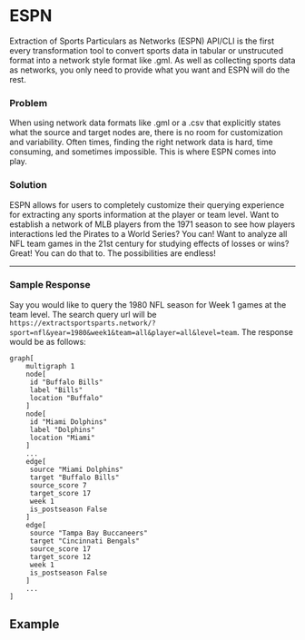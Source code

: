 # ESPN
Extraction of Sports Particulars as Networks (ESPN) API/CLI is the first every transformation tool to convert sports data in tabular or unstrucuted format into a network style format like .gml. As well as collecting sports data as networks, you only need to provide what you want and ESPN will do the rest.

### Problem
When using network data formats like .gml or a .csv that explicitly states what the source and target nodes are, there is no room for customization and variability. Often times, finding the right network data is hard, time consuming, and sometimes impossible. This is where ESPN comes into play.

### Solution
ESPN allows for users to completely customize their querying experience for extracting any sports information at the player or team level. Want to establish a network of MLB players from the 1971 season to see how players interactions led the Pirates to a World Series? You can! Want to analyze all NFL team games in the 21st century for studying effects of losses or wins? Great! You can do that to. The possibilities are endless!

---

### Sample Response
Say you would like to query the 1980 NFL season for Week 1 games at the team level. The search query url will be `https://extractsportsparts.network/?sport=nfl&year=1980&week1&team=all&player=all&level=team`. The response would be as follows:
```gml
graph[
	multigraph 1
	node[
	 id "Buffalo Bills"
	 label "Bills"
	 location "Buffalo"
	]
	node[
	 id "Miami Dolphins"
	 label "Dolphins"
	 location "Miami"
	]
	...
	edge[
	 source "Miami Dolphins"
	 target "Buffalo Bills"
	 source_score 7
	 target_score 17
	 week 1
	 is_postseason False
	]
	edge[
	 source "Tampa Bay Buccaneers"
	 target "Cincinnati Bengals"
	 source_score 17
	 target_score 12
	 week 1
	 is_postseason False
	]
    ...
]
```

## Example


